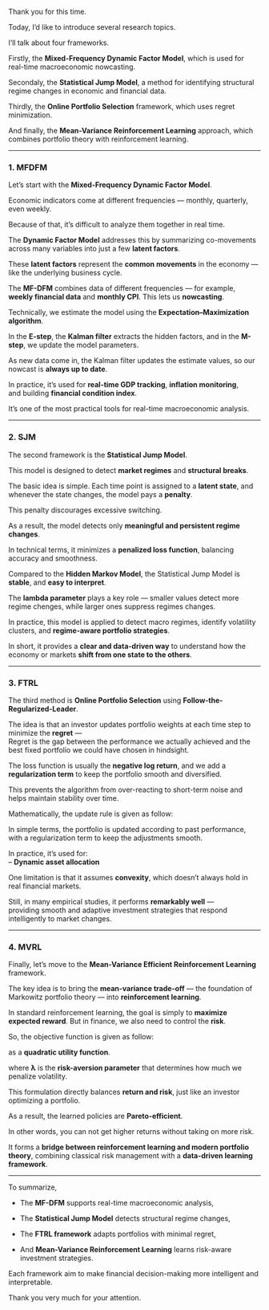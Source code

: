 Thank you for this time.  

Today, I’d like to introduce several research topics.

I’ll talk about four frameworks.

Firstly, the **Mixed-Frequency Dynamic Factor Model**, which is used for real-time macroeconomic nowcasting.

Secondaly, the **Statistical Jump Model**, a method for identifying structural regime changes in economic and financial data.

Thirdly, the **Online Portfolio Selection** framework, which uses regret minimization.

And finally, the **Mean-Variance Reinforcement Learning** approach, which combines portfolio theory with reinforcement learning.

---

### 1. MFDFM

Let’s start with the **Mixed-Frequency Dynamic Factor Model**.

Economic indicators come at different frequencies — monthly, quarterly, even weekly.

Because of that, it’s difficult to analyze them together in real time.

The **Dynamic Factor Model** addresses this by summarizing co-movements across many variables into just a few **latent factors**.

These **latent factors** represent the **common movements** in the economy — like the underlying business cycle.  

The **MF-DFM** combines data of different frequencies — for example, **weekly financial data** and **monthly CPI**.  This lets us **nowcasting**.

Technically, we estimate the model using the **Expectation–Maximization algorithm**.

In the **E-step**, the **Kalman filter** extracts the hidden factors, and in the **M-step**, we update the model parameters.

As new data come in, the Kalman filter updates the estimate values, so our nowcast is **always up to date**.

In practice, it’s used for **real-time GDP tracking**, **inflation monitoring**,  
and building **financial condition index**.

It’s one of the most practical tools for real-time macroeconomic analysis.

---

### 2. SJM

The second framework is the **Statistical Jump Model**.

This model is designed to detect **market regimes** and **structural breaks**.

The basic idea is simple.  Each time point is assigned to a **latent state**, and whenever the state changes, the model pays a **penalty**.

This penalty discourages excessive switching.  

As a result, the model detects only **meaningful and persistent regime changes**.

In technical terms, it minimizes a **penalized loss function**, balancing accuracy and smoothness.

Compared to the **Hidden Markov Model**,  the Statistical Jump Model is **stable**, and **easy to interpret**.

The **lambda parameter** plays a key role —  smaller values detect more regime chenges, while larger ones suppress regimes changes.

In practice, this model is applied to detect macro regimes, identify volatility clusters, and **regime-aware portfolio strategies**.

In short, it provides a **clear and data-driven way** to understand how the economy or markets **shift from one state to the others**.

---

### 3. FTRL

The third method is **Online Portfolio Selection** using **Follow-the-Regularized-Leader**.

The idea is that an investor updates portfolio weights at each time step to minimize the **regret** —  
Regret is the gap between the performance we actually achieved and the best fixed portfolio we could have chosen in hindsight.

The loss function is usually the **negative log return**,  and we add a **regularization term** to keep the portfolio smooth and diversified.

This prevents the algorithm from over-reacting to short-term noise and helps maintain stability over time.

Mathematically, the update rule is given as follow:

In simple terms, the portfolio is updated according to past performance,  
with a regularization term to keep the adjustments smooth.

In practice, it’s used for:  
– **Dynamic asset allocation**

One limitation is that it assumes **convexity**, which doesn’t always hold in real financial markets.

Still, in many empirical studies, it performs **remarkably well** —  
providing smooth and adaptive investment strategies that respond intelligently to market changes.

---

### 4. MVRL

Finally, let’s move to the **Mean-Variance Efficient Reinforcement Learning** framework.

The key idea is to bring the **mean-variance trade-off** — the foundation of Markowitz portfolio theory — into **reinforcement learning**.

In standard reinforcement learning, the goal is simply to **maximize expected reward**.  But in finance, we also need to control the **risk**.

So, the objective function is given as follow:

as a **quadratic utility function**.

where **λ** is the **risk-aversion parameter** that determines how much we penalize volatility.

This formulation directly balances **return and risk**, just like an investor optimizing a portfolio.

As a result, the learned policies are **Pareto-efficient**.

In other words, you can not get higher returns without taking on more risk.

It forms a **bridge between reinforcement learning and modern portfolio theory**,  combining classical risk management with a **data-driven learning framework**.

---

To summarize,

- The **MF-DFM** supports real-time macroeconomic analysis,

- The **Statistical Jump Model** detects structural regime changes,

- The **FTRL framework** adapts portfolios with minimal regret,

- And **Mean-Variance Reinforcement Learning** learns risk-aware investment strategies.

Each framework aim to make financial decision-making more intelligent and interpretable.

Thank you very much for your attention.
